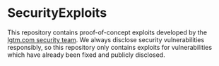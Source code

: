 # SecurityExploits
This repository contains proof-of-concept exploits developed by the [lgtm.com security team](https://lgtm.com/security). We always disclose security vulnerabilities responsibly, so this repository only contains exploits for vulnerabilities which have already been fixed and publicly disclosed.
